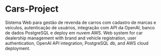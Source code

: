 # Cars-Project
Sistema Web para gestão de revenda de carros com cadastro de marcas e veículos, autenticação de usuários, integração com API da OpenAI, banco de dados PostgreSQL e deploy em nuvem AWS. 
Web system for car dealership management with brand and vehicle registration, user authentication, OpenAI API integration, PostgreSQL db, and AWS cloud deployment.
